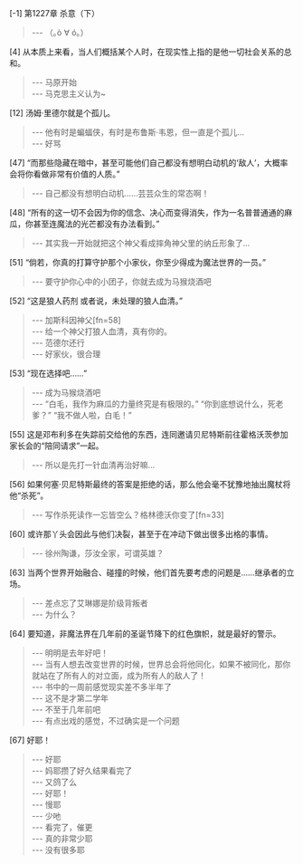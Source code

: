 
[-1] 第1227章 杀意（下）
>--- （｡ò ∀ ó｡）<br>

[4] 从本质上来看，当人们概括某个人时，在现实性上指的是他一切社会关系的总和。
>--- 马原开始<br>
>--- 马克思主义认为~<br>

[12] 汤姆·里德尔就是个孤儿。
>--- 他有时是蝙蝠侠，有时是布鲁斯·韦恩，但一直是个孤儿…<br>
>--- 好骂<br>

[47] “而那些隐藏在暗中，甚至可能他们自己都没有想明白动机的‘敌人’，大概率会将你看做非常有价值的人质。”
>--- 自己都没有想明白动机……芸芸众生的常态啊！<br>

[48] “所有的这一切不会因为你的信念、决心而变得消失，作为一名普普通通的麻瓜，你甚至连魔法的光芒都没有办法看到。”
>--- 其实我一开始就把这个神父看成摔角神父里的纳丘形象了...<br>

[51] “倘若，你真的打算守护那个小家伙，你至少得成为魔法世界的一员。”
>--- 要守护你心中的小团子，你就去成为马猴烧酒吧<br>

[52] “这是狼人药剂 或者说，未处理的狼人血清。”
>--- 加斯科因神父[fn=58]<br>
>--- 给一个神父打狼人血清，真有你的。<br>
>--- 范德尔还行<br>
>--- 好家伙，很合理<br>

[53] “现在选择吧……”
>--- 成为马猴烧酒吧<br>
>--- “白毛，我作为麻瓜的力量终究是有极限的。”
“你到底想说什么，死老爹？”
“我不做人啦，白毛！”<br>

[55] 这是邓布利多在失踪前交给他的东西，连同邀请贝尼特斯前往霍格沃茨参加家长会的“陪同请求”一起。
>--- 所以是先打一针血清再治好嘛...<br>

[56] 如果何塞·贝尼特斯最终的答案是拒绝的话，那么他会毫不犹豫地抽出魔杖将他“杀死”。
>--- 写作杀死读作一忘皆空么？格林德沃你变了[fn=33]<br>

[60] 或许那丫头会因此与他们决裂，甚至于在冲动下做出很多出格的事情。
>--- 徐州陶谦，莎汝全家，可谓英雄？<br>

[63] 当两个世界开始融合、碰撞的时候，他们首先要考虑的问题是……继承者的立场。
>--- 差点忘了艾琳娜是阶级背叛者<br>
>--- 为什么？<br>

[64] 要知道，非魔法界在几年前的圣诞节降下的红色旗帜，就是最好的警示。
>--- 明明是去年好吧！<br>
>--- 当有人想去改变世界的时候，世界总会将他同化，如果不被同化，那你就站在了所有人的对立面，成为所有人的敌人了！<br>
>--- 书中的一周前感觉现实差不多半年了<br>
>--- 这不是才第二学年<br>
>--- 不至于几年前吧<br>
>--- 有点出戏的感觉，不过确实是一个问题<br>

[67] 好耶！
>--- 好耶<br>
>--- 妈耶攒了好久结果看完了<br>
>--- 又鸽了么<br>
>--- 好耶！<br>
>--- 慢耶<br>
>--- 少吔<br>
>--- 看完了，催更<br>
>--- 真的非常少耶<br>
>--- 没有很多耶<br>
